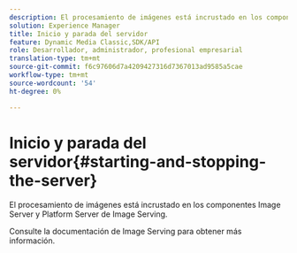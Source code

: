 ```yaml
---
description: El procesamiento de imágenes está incrustado en los componentes Image Server y Platform Server de Image Serving.
solution: Experience Manager
title: Inicio y parada del servidor
feature: Dynamic Media Classic,SDK/API
role: Desarrollador, administrador, profesional empresarial
translation-type: tm+mt
source-git-commit: f6c97606d7a4209427316d7367013ad9585a5cae
workflow-type: tm+mt
source-wordcount: '54'
ht-degree: 0%

---
```



# Inicio y parada del servidor{#starting-and-stopping-the-server}

El procesamiento de imágenes está incrustado en los componentes Image Server y Platform Server de Image Serving.

Consulte la documentación de Image Serving para obtener más información.
